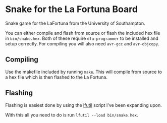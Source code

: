 # Snake for the La Fortuna Board #

Snake game for the LaFortuna from the University of Southampton.

You can either compile and flash from source or flash the included hex file in `bin/snake.hex`. Both of these require `dfu-programmer` to be installed and setup correctly. For compiling you will also need `avr-gcc` and `avr-objcopy`.

## Compiling ##
Use the makefile included by running `make`. This will compile from source to a hex file which is then flashed to the La Fortuna.

## Flashing ##
Flashing is easiest done by using the [lfutil](https://gist.github.com/Jamie-/c81a9d6a1c120fdd96a6090d72d207c9) script I've been expanding upon.

With this all you need to do is run `lfutil --load bin/snake.hex`.
